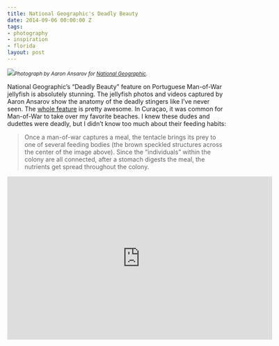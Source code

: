 ```yaml
---
title: National Geographic's Deadly Beauty
date: 2014-09-06 00:00:00 Z
tags:
- photography
- inspiration
- florida
layout: post
---
```


<img src="http://news.nationalgeographic.com/news/features/2014/08/140821-portuguese-man-of-war-animal-ocean-science-pictures/assets/img/10.jpg"><cite><small>Photograph by Aaron Ansarov for [National Geographic](http://news.nationalgeographic.com/news/features/2014/08/140821-portuguese-man-of-war-animal-ocean-science-pictures/assets/img/10.jpg).</small></cite>


National Geographic’s “Deadly Beauty” feature on Portuguese Man-of-War jellyfish is absolutely stunning. The jellyfish photos and videos captured by Aaron Ansarov show the anatomy of the deadly stingers like I’ve never seen. The [whole feature](http://news.nationalgeographic.com/news/features/2014/08/140821-portuguese-man-of-war-animal-ocean-science-pictures/?utm_source=NatGeocom&utm_medium=Email&utm_content=inside_20140904&utm_campaign=Content) is pretty awesome. In Curaçao, it was common for Man-of-War to take over my favorite beaches. I knew these dudes and dudettes were deadly, but I didn’t know too much about their feeding habits:


> Once a man-of-war captures a meal, the tentacle brings its prey to one of several feeding bodies (the brown speckled structures across the center of the image above). Since the “individuals” within the colony are all connected, after a stomach digests the meal, the nutrients get spread throughout the colony.


<iframe style="display: block; margin: 0 auto;" width="609" height="375" src="http://player.d.nationalgeographic.com/players/ngsvideo/share/?feed=http://feed.theplatform.com/f/ngs/dCCn2isYZ9N9&guid=4803f47a-a093-4a28-a19f-a957531cb07a&link=http://video.nationalgeographic.com/video/" frameborder="0" allowfullscreen seamless></iframe>